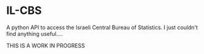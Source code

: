 # IL-CBS
A python API to access the Israeli Central Bureau of Statistics.
I just couldn't find anything useful....

THIS IS A WORK IN PROGRESS
